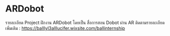 # ARDobot
รายละเอียด Project ฝึกงาน ARDobot โดยเป็น สื่อการสอน Dobot ผ่าน AR
ติดตามรายละเอียดเพิ่มเติม : https://balllyl3alllucifer.wixsite.com/ballinternship
